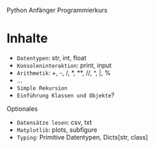 Python Anfänger Programmierkurs

# Inhalte
- `Datentypen`: str, int, float
- `Konsoleninteraktion`: print, input
- `Arithmetik`: +, -, /, *, **, //, ^, |, %
- ...
- `Simple Rekursion`
- `Einführung Klassen und Objekte`?

Optionales
- `Datensätze lesen`: csv, txt
- `Matplotlib`: plots, subfigure
- `Typing`: Primitive Datentypen, Dicts[str, class]
